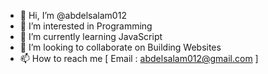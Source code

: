 - 👋 Hi, I’m @abdelsalam012
- 👀 I’m interested in Programming
- 🌱 I’m currently learning JavaScript
- 💞️ I’m looking to collaborate on Building Websites
- 📫 How to reach me [ Email : abdelsalam012@gmail.com ]

<!---
abdelsalam012/abdelsalam012 is a ✨ special ✨ repository because its `README.md` (this file) appears on your GitHub profile.
You can click the Preview link to take a look at your changes.
--->
